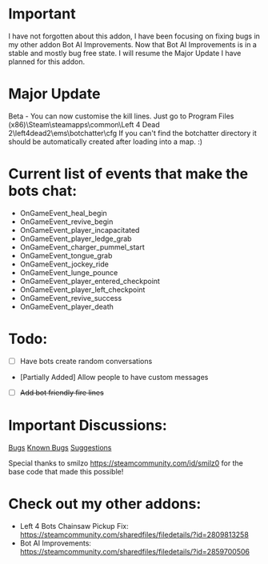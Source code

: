 # Important
I have not forgotten about this addon, I have been focusing on fixing bugs in my other addon Bot AI Improvements. Now that Bot AI Improvements is in a stable and mostly bug free state. I will resume the Major Update I have planned for this addon.

# Major Update
Beta - You can now customise the kill lines. Just go to Program Files (x86)\Steam\steamapps\common\Left 4 Dead 2\left4dead2\ems\botchatter\cfg
If you can't find the botchatter directory it should be automatically created after loading into a map. :)

# Current list of events that make the bots chat:
- OnGameEvent_heal_begin
- OnGameEvent_revive_begin
- OnGameEvent_player_incapacitated
- OnGameEvent_player_ledge_grab
- OnGameEvent_charger_pummel_start
- OnGameEvent_tongue_grab
- OnGameEvent_jockey_ride
- OnGameEvent_lunge_pounce
- OnGameEvent_player_entered_checkpoint
- OnGameEvent_player_left_checkpoint
- OnGameEvent_revive_success
- OnGameEvent_player_death

# Todo:
- [ ] Have bots create random conversations
- [Partially Added] Allow people to have custom messages
- [ ] ~~Add bot friendly fire lines~~

# Important Discussions:
[Bugs](https://steamcommunity.com/workshop/filedetails/discussion/2857764764/3421068324000527997/)
[Known Bugs](https://steamcommunity.com/workshop/filedetails/discussion/2857764764/3421068324000525930/)
[Suggestions](https://steamcommunity.com/workshop/filedetails/discussion/2857764764/3421068324000534236/)

Special thanks to smilzo https://steamcommunity.com/id/smilz0 for the base code that made this possible!

# Check out my other addons:
- Left 4 Bots Chainsaw Pickup Fix: https://steamcommunity.com/sharedfiles/filedetails/?id=2809813258
- Bot AI Improvements: https://steamcommunity.com/sharedfiles/filedetails/?id=2859700506
